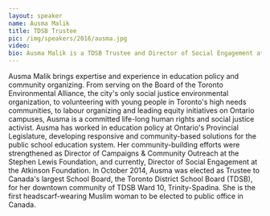 ```yaml
---
layout: speaker
name: Ausma Malik
title: TDSB Trustee
pic: /img/speakers/2016/ausma.jpg
video:
bio: Ausma Malik is a TDSB Trustee and Director of Social Engagement at the Atkinson Foundation. A lifelong human rights and social justice activist and the first headscarf-wearing Muslim woman to be elected to public office in Canada.
---
```


Ausma Malik brings expertise and experience in education policy and community organizing.
From serving on the Board of the Toronto Environmental Alliance, the city's only social justice environmental organization, to volunteering with young people in Toronto's high needs communities, to labour organizing and leading equity initiatives on Ontario campuses, Ausma is a committed life-long human rights and social justice activist.
Ausma has worked in education policy at Ontario's Provincial Legislature, developing responsive and community-based solutions for the public school education system.
Her community-building efforts were strengthened as Director of Campaigns & Community Outreach at the Stephen Lewis Foundation, and currently, Director of Social Engagement at the Atkinson Foundation.
In October 2014, Ausma was elected as Trustee to Canada's largest School Board, the Toronto District School Board (TDSB), for her downtown community of TDSB Ward 10, Trinity-Spadina.
She is the first headscarf-wearing Muslim woman to be elected to public office in Canada.

